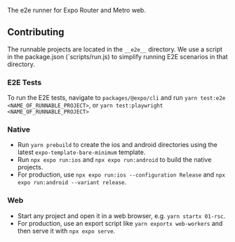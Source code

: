 The e2e runner for Expo Router and Metro web.

## Contributing

The runnable projects are located in the `__e2e__` directory. We use a script in the package.json (`scripts/run.js) to simplify running E2E scenarios in that directory.

### E2E Tests

To run the E2E tests, navigate to `packages/@expo/cli` and run `yarn test:e2e <NAME_OF_RUNNABLE_PROJECT>`, or `yarn test:playwright <NAME_OF_RUNNABLE_PROJECT>`

### Native

- Run `yarn prebuild` to create the ios and android directories using the latest `expo-template-bare-minimum` template.
- Run `npx expo run:ios` and `npx expo run:android` to build the native projects.
- For production, use `npx expo run:ios --configuration Release` and `npx expo run:android --variant release`.

### Web

- Start any project and open it in a web browser, e.g. `yarn startx 01-rsc`.
- For production, use an export script like `yarn exportx web-workers` and then serve it with `npx expo serve`.

